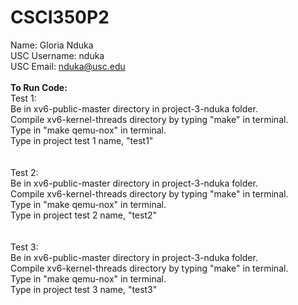 # CSCI350P2
Name: Gloria Nduka
<br>
USC Username: nduka
<br>
USC Email: nduka@usc.edu
<br>
<br>
<strong>To Run Code:</strong>
<br>
Test 1:
<br>
Be in xv6-public-master directory in project-3-nduka folder.<br> 
Compile xv6-kernel-threads directory by typing "make" in terminal.<br>
Type in "make qemu-nox" in terminal.<br>
Type in project test 1 name, "test1" <br>
<br>
<br>
Test 2:
<br>
Be in xv6-public-master directory in project-3-nduka folder.<br> 
Compile xv6-kernel-threads directory by typing "make" in terminal.<br>
Type in "make qemu-nox" in terminal.<br>
Type in project test 2 name, "test2" <br>
<br>
<br>
Test 3:
<br>
Be in xv6-public-master directory in project-3-nduka folder.<br> 
Compile xv6-kernel-threads directory by typing "make" in terminal.<br>
Type in "make qemu-nox" in terminal.<br>
Type in project test 3 name, "test3" <br>
